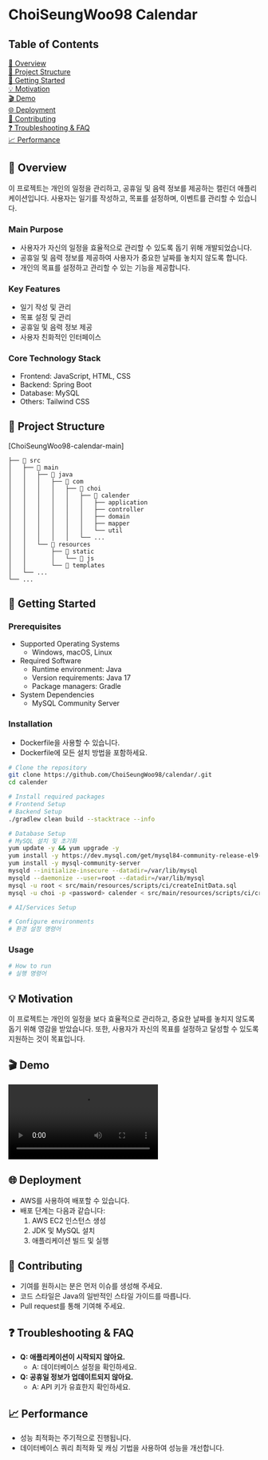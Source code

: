 # ChoiSeungWoo98 Calendar

## Table of Contents

[ 📝 Overview](#📝-overview)  
[ 📁 Project Structure](#📁-project-structure)  
[ 🚀 Getting Started](#🚀-getting-started)  
[ 💡 Motivation](#💡-motivation)  
[ 🎬 Demo](#🎬-demo)  
[ 🌐 Deployment](#🌐-deployment)  
[ 🤝 Contributing](#🤝-contributing)  
[ ❓ Troubleshooting & FAQ](#❓-troubleshooting-&-faq)  
[ 📈 Performance](#📈-performance)  

## 📝 Overview
이 프로젝트는 개인의 일정을 관리하고, 공휴일 및 음력 정보를 제공하는 캘린더 애플리케이션입니다. 사용자는 일기를 작성하고, 목표를 설정하며, 이벤트를 관리할 수 있습니다.

### Main Purpose
- 사용자가 자신의 일정을 효율적으로 관리할 수 있도록 돕기 위해 개발되었습니다.
- 공휴일 및 음력 정보를 제공하여 사용자가 중요한 날짜를 놓치지 않도록 합니다.
- 개인의 목표를 설정하고 관리할 수 있는 기능을 제공합니다.

### Key Features
- 일기 작성 및 관리
- 목표 설정 및 관리
- 공휴일 및 음력 정보 제공
- 사용자 친화적인 인터페이스

### Core Technology Stack
- Frontend: JavaScript, HTML, CSS
- Backend: Spring Boot
- Database: MySQL
- Others: Tailwind CSS

## 📁 Project Structure
[ChoiSeungWoo98-calendar-main]
```
├── 📁 src
│   ├── 📁 main
│   │   ├── 📁 java
│   │   │   ├── 📁 com
│   │   │   │   ├── 📁 choi
│   │   │   │   │   ├── 📁 calender
│   │   │   │   │   │   ├── application
│   │   │   │   │   │   ├── controller
│   │   │   │   │   │   ├── domain
│   │   │   │   │   │   ├── mapper
│   │   │   │   │   │   └── util
│   │   │   │   │   └── ...
│   │   └── 📁 resources
│   │       ├── 📁 static
│   │       │   └── 📁 js
│   │       └── 📁 templates
│   └── ...
└── ...
```

## 🚀 Getting Started

### Prerequisites

- Supported Operating Systems
  * Windows, macOS, Linux
- Required Software
  * Runtime environment: Java
  * Version requirements: Java 17
  * Package managers: Gradle
- System Dependencies
  * MySQL Community Server

### Installation

- Dockerfile을 사용할 수 있습니다.
- Dockerfile에 모든 설치 방법을 포함하세요.

```bash
# Clone the repository
git clone https://github.com/ChoiSeungWoo98/calendar/.git
cd calender

# Install required packages
# Frontend Setup
# Backend Setup
./gradlew clean build --stacktrace --info

# Database Setup
# MySQL 설치 및 초기화
yum update -y && yum upgrade -y
yum install -y https://dev.mysql.com/get/mysql84-community-release-el9-1.noarch.rpm
yum install -y mysql-community-server
mysqld --initialize-insecure --datadir=/var/lib/mysql
mysqld --daemonize --user=root --datadir=/var/lib/mysql
mysql -u root < src/main/resources/scripts/ci/createInitData.sql
mysql -u choi -p <password> calender < src/main/resources/scripts/ci/createInitTable.sql

# AI/Services Setup

# Configure environments
# 환경 설정 명령어
```

### Usage

```bash
# How to run
# 실행 명령어
```

## 💡 Motivation
이 프로젝트는 개인의 일정을 보다 효율적으로 관리하고, 중요한 날짜를 놓치지 않도록 돕기 위해 영감을 받았습니다. 또한, 사용자가 자신의 목표를 설정하고 달성할 수 있도록 지원하는 것이 목표입니다.

## 🎬 Demo
![Demo Video or Screenshot](path/to/demo.mp4)

## 🌐 Deployment
- AWS를 사용하여 배포할 수 있습니다.
- 배포 단계는 다음과 같습니다:
  1. AWS EC2 인스턴스 생성
  2. JDK 및 MySQL 설치
  3. 애플리케이션 빌드 및 실행

## 🤝 Contributing
- 기여를 원하시는 분은 먼저 이슈를 생성해 주세요.
- 코드 스타일은 Java의 일반적인 스타일 가이드를 따릅니다.
- Pull request를 통해 기여해 주세요.

## ❓ Troubleshooting & FAQ
- **Q: 애플리케이션이 시작되지 않아요.**
  - A: 데이터베이스 설정을 확인하세요.
- **Q: 공휴일 정보가 업데이트되지 않아요.**
  - A: API 키가 유효한지 확인하세요.

## 📈 Performance
- 성능 최적화는 주기적으로 진행됩니다.
- 데이터베이스 쿼리 최적화 및 캐싱 기법을 사용하여 성능을 개선합니다.
